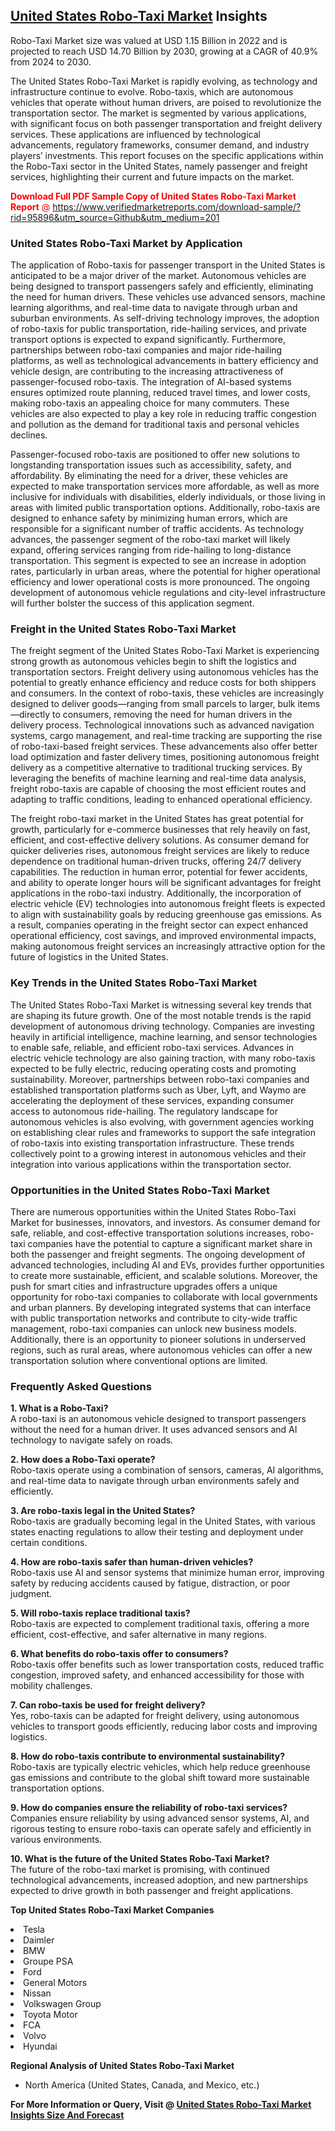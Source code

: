 <h2><a href="https://www.verifiedmarketreports.com/download-sample/?rid=95896&amp;utm_source=Github&amp;utm_medium=201" target="_blank">United States Robo-Taxi Market</a> Insights</h2><p>Robo-Taxi Market size was valued at USD 1.15 Billion in 2022 and is projected to reach USD 14.70 Billion by 2030, growing at a CAGR of 40.9% from 2024 to 2030.</p><p><p>The United States Robo-Taxi Market is rapidly evolving, as technology and infrastructure continue to evolve. Robo-taxis, which are autonomous vehicles that operate without human drivers, are poised to revolutionize the transportation sector. The market is segmented by various applications, with significant focus on both passenger transportation and freight delivery services. These applications are influenced by technological advancements, regulatory frameworks, consumer demand, and industry players’ investments. This report focuses on the specific applications within the Robo-Taxi sector in the United States, namely passenger and freight services, highlighting their current and future impacts on the market.</p><p><p><span class=""><span style="color: #ff0000;"><strong>Download Full PDF Sample Copy of United States Robo-Taxi Market Report</strong> @ </span><a href="https://www.verifiedmarketreports.com/download-sample/?rid=95896&amp;utm_source=Github&amp;utm_medium=201" target="_blank">https://www.verifiedmarketreports.com/download-sample/?rid=95896&amp;utm_source=Github&amp;utm_medium=201</a></span></p></p><h3>United States Robo-Taxi Market by Application</h3><p>The application of Robo-taxis for passenger transport in the United States is anticipated to be a major driver of the market. Autonomous vehicles are being designed to transport passengers safely and efficiently, eliminating the need for human drivers. These vehicles use advanced sensors, machine learning algorithms, and real-time data to navigate through urban and suburban environments. As self-driving technology improves, the adoption of robo-taxis for public transportation, ride-hailing services, and private transport options is expected to expand significantly. Furthermore, partnerships between robo-taxi companies and major ride-hailing platforms, as well as technological advancements in battery efficiency and vehicle design, are contributing to the increasing attractiveness of passenger-focused robo-taxis. The integration of AI-based systems ensures optimized route planning, reduced travel times, and lower costs, making robo-taxis an appealing choice for many commuters. These vehicles are also expected to play a key role in reducing traffic congestion and pollution as the demand for traditional taxis and personal vehicles declines.</p><p>Passenger-focused robo-taxis are positioned to offer new solutions to longstanding transportation issues such as accessibility, safety, and affordability. By eliminating the need for a driver, these vehicles are expected to make transportation services more affordable, as well as more inclusive for individuals with disabilities, elderly individuals, or those living in areas with limited public transportation options. Additionally, robo-taxis are designed to enhance safety by minimizing human errors, which are responsible for a significant number of traffic accidents. As technology advances, the passenger segment of the robo-taxi market will likely expand, offering services ranging from ride-hailing to long-distance transportation. This segment is expected to see an increase in adoption rates, particularly in urban areas, where the potential for higher operational efficiency and lower operational costs is more pronounced. The ongoing development of autonomous vehicle regulations and city-level infrastructure will further bolster the success of this application segment.</p><h3>Freight in the United States Robo-Taxi Market</h3><p>The freight segment of the United States Robo-Taxi Market is experiencing strong growth as autonomous vehicles begin to shift the logistics and transportation sectors. Freight delivery using autonomous vehicles has the potential to greatly enhance efficiency and reduce costs for both shippers and consumers. In the context of robo-taxis, these vehicles are increasingly designed to deliver goods—ranging from small parcels to larger, bulk items—directly to consumers, removing the need for human drivers in the delivery process. Technological innovations such as advanced navigation systems, cargo management, and real-time tracking are supporting the rise of robo-taxi-based freight services. These advancements also offer better load optimization and faster delivery times, positioning autonomous freight delivery as a competitive alternative to traditional trucking services. By leveraging the benefits of machine learning and real-time data analysis, freight robo-taxis are capable of choosing the most efficient routes and adapting to traffic conditions, leading to enhanced operational efficiency.</p><p>The freight robo-taxi market in the United States has great potential for growth, particularly for e-commerce businesses that rely heavily on fast, efficient, and cost-effective delivery solutions. As consumer demand for quicker deliveries rises, autonomous freight services are likely to reduce dependence on traditional human-driven trucks, offering 24/7 delivery capabilities. The reduction in human error, potential for fewer accidents, and ability to operate longer hours will be significant advantages for freight applications in the robo-taxi industry. Additionally, the incorporation of electric vehicle (EV) technologies into autonomous freight fleets is expected to align with sustainability goals by reducing greenhouse gas emissions. As a result, companies operating in the freight sector can expect enhanced operational efficiency, cost savings, and improved environmental impacts, making autonomous freight services an increasingly attractive option for the future of logistics in the United States.</p><h3>Key Trends in the United States Robo-Taxi Market</h3><p>The United States Robo-Taxi Market is witnessing several key trends that are shaping its future growth. One of the most notable trends is the rapid development of autonomous driving technology. Companies are investing heavily in artificial intelligence, machine learning, and sensor technologies to enable safe, reliable, and efficient robo-taxi services. Advances in electric vehicle technology are also gaining traction, with many robo-taxis expected to be fully electric, reducing operating costs and promoting sustainability. Moreover, partnerships between robo-taxi companies and established transportation platforms such as Uber, Lyft, and Waymo are accelerating the deployment of these services, expanding consumer access to autonomous ride-hailing. The regulatory landscape for autonomous vehicles is also evolving, with government agencies working on establishing clear rules and frameworks to support the safe integration of robo-taxis into existing transportation infrastructure. These trends collectively point to a growing interest in autonomous vehicles and their integration into various applications within the transportation sector.</p><h3>Opportunities in the United States Robo-Taxi Market</h3><p>There are numerous opportunities within the United States Robo-Taxi Market for businesses, innovators, and investors. As consumer demand for safe, reliable, and cost-effective transportation solutions increases, robo-taxi companies have the potential to capture a significant market share in both the passenger and freight segments. The ongoing development of advanced technologies, including AI and EVs, provides further opportunities to create more sustainable, efficient, and scalable solutions. Moreover, the push for smart cities and infrastructure upgrades offers a unique opportunity for robo-taxi companies to collaborate with local governments and urban planners. By developing integrated systems that can interface with public transportation networks and contribute to city-wide traffic management, robo-taxi companies can unlock new business models. Additionally, there is an opportunity to pioneer solutions in underserved regions, such as rural areas, where autonomous vehicles can offer a new transportation solution where conventional options are limited.</p><h3>Frequently Asked Questions</h3><p><strong>1. What is a Robo-Taxi?</strong><br>A robo-taxi is an autonomous vehicle designed to transport passengers without the need for a human driver. It uses advanced sensors and AI technology to navigate safely on roads.</p><p><strong>2. How does a Robo-Taxi operate?</strong><br>Robo-taxis operate using a combination of sensors, cameras, AI algorithms, and real-time data to navigate through urban environments safely and efficiently.</p><p><strong>3. Are robo-taxis legal in the United States?</strong><br>Robo-taxis are gradually becoming legal in the United States, with various states enacting regulations to allow their testing and deployment under certain conditions.</p><p><strong>4. How are robo-taxis safer than human-driven vehicles?</strong><br>Robo-taxis use AI and sensor systems that minimize human error, improving safety by reducing accidents caused by fatigue, distraction, or poor judgment.</p><p><strong>5. Will robo-taxis replace traditional taxis?</strong><br>Robo-taxis are expected to complement traditional taxis, offering a more efficient, cost-effective, and safer alternative in many regions.</p><p><strong>6. What benefits do robo-taxis offer to consumers?</strong><br>Robo-taxis offer benefits such as lower transportation costs, reduced traffic congestion, improved safety, and enhanced accessibility for those with mobility challenges.</p><p><strong>7. Can robo-taxis be used for freight delivery?</strong><br>Yes, robo-taxis can be adapted for freight delivery, using autonomous vehicles to transport goods efficiently, reducing labor costs and improving logistics.</p><p><strong>8. How do robo-taxis contribute to environmental sustainability?</strong><br>Robo-taxis are typically electric vehicles, which help reduce greenhouse gas emissions and contribute to the global shift toward more sustainable transportation options.</p><p><strong>9. How do companies ensure the reliability of robo-taxi services?</strong><br>Companies ensure reliability by using advanced sensor systems, AI, and rigorous testing to ensure robo-taxis can operate safely and efficiently in various environments.</p><p><strong>10. What is the future of the United States Robo-Taxi Market?</strong><br>The future of the robo-taxi market is promising, with continued technological advancements, increased adoption, and new partnerships expected to drive growth in both passenger and freight applications.</p></p><p><strong>Top United States Robo-Taxi Market Companies</strong></p><div data-test-id=""><p><li>Tesla</li><li> Daimler</li><li> BMW</li><li> Groupe PSA</li><li> Ford</li><li> General Motors</li><li> Nissan</li><li> Volkswagen Group</li><li> Toyota Motor</li><li> FCA</li><li> Volvo</li><li> Hyundai</li></p><div><strong>Regional Analysis of&nbsp;United States Robo-Taxi Market</strong></div><ul><li dir="ltr"><p dir="ltr">North America&nbsp;(United States, Canada, and Mexico, etc.)</p></li></ul><p><strong>For More Information or Query, Visit @&nbsp;</strong><strong><a href="https://www.verifiedmarketreports.com/product/global-robo-taxi-market-growth-status-and-outlook-2019-2024/?utm_source=Github&amp;utm_medium=201" target="_blank">United States Robo-Taxi Market Insights Size And Forecast</a></strong></p></div>
